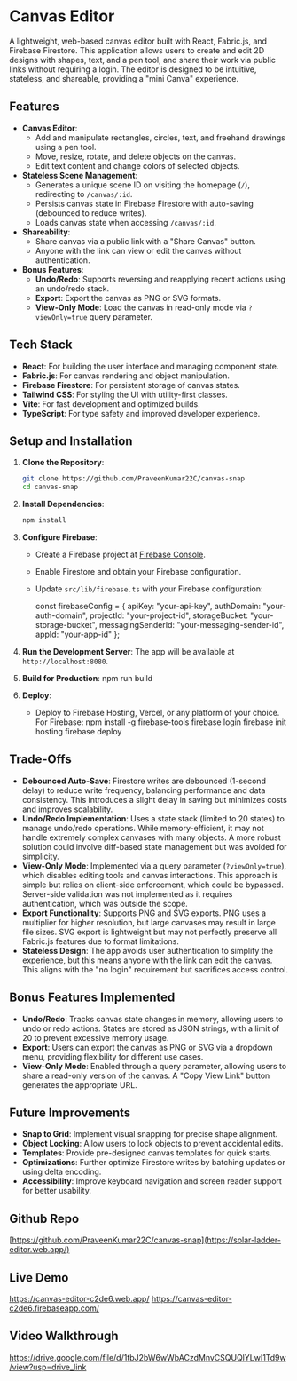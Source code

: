 # Canvas Editor

A lightweight, web-based canvas editor built with React, Fabric.js, and Firebase Firestore. This application allows users to create and edit 2D designs with shapes, text, and a pen tool, and share their work via public links without requiring a login. The editor is designed to be intuitive, stateless, and shareable, providing a "mini Canva" experience.

## Features

- **Canvas Editor**:
  - Add and manipulate rectangles, circles, text, and freehand drawings using a pen tool.
  - Move, resize, rotate, and delete objects on the canvas.
  - Edit text content and change colors of selected objects.
- **Stateless Scene Management**:
  - Generates a unique scene ID on visiting the homepage (`/`), redirecting to `/canvas/:id`.
  - Persists canvas state in Firebase Firestore with auto-saving (debounced to reduce writes).
  - Loads canvas state when accessing `/canvas/:id`.
- **Shareability**:
  - Share canvas via a public link with a "Share Canvas" button.
  - Anyone with the link can view or edit the canvas without authentication.
- **Bonus Features**:
  - **Undo/Redo**: Supports reversing and reapplying recent actions using an undo/redo stack.
  - **Export**: Export the canvas as PNG or SVG formats.
  - **View-Only Mode**: Load the canvas in read-only mode via `?viewOnly=true` query parameter.

## Tech Stack

- **React**: For building the user interface and managing component state.
- **Fabric.js**: For canvas rendering and object manipulation.
- **Firebase Firestore**: For persistent storage of canvas states.
- **Tailwind CSS**: For styling the UI with utility-first classes.
- **Vite**: For fast development and optimized builds.
- **TypeScript**: For type safety and improved developer experience.

## Setup and Installation

1. **Clone the Repository**:
   ```bash
   git clone https://github.com/PraveenKumar22C/canvas-snap
   cd canvas-snap
   ```

2. **Install Dependencies**:
   ```bash
   npm install
   ```

3. **Configure Firebase**:
   - Create a Firebase project at [Firebase Console](https://console.firebase.google.com/).
   - Enable Firestore and obtain your Firebase configuration.
   - Update `src/lib/firebase.ts` with your Firebase configuration:
 
     const firebaseConfig = {
       apiKey: "your-api-key",
       authDomain: "your-auth-domain",
       projectId: "your-project-id",
       storageBucket: "your-storage-bucket",
       messagingSenderId: "your-messaging-sender-id",
       appId: "your-app-id"
     };

4. **Run the Development Server**:
   The app will be available at `http://localhost:8080`.

5. **Build for Production**:
   npm run build

6. **Deploy**:
   - Deploy to Firebase Hosting, Vercel, or any platform of your choice. For Firebase:
     npm install -g firebase-tools
     firebase login
     firebase init hosting
     firebase deploy

## Trade-Offs

- **Debounced Auto-Save**: Firestore writes are debounced (1-second delay) to reduce write frequency, balancing performance and data consistency. This introduces a slight delay in saving but minimizes costs and improves scalability.
- **Undo/Redo Implementation**: Uses a state stack (limited to 20 states) to manage undo/redo operations. While memory-efficient, it may not handle extremely complex canvases with many objects. A more robust solution could involve diff-based state management but was avoided for simplicity.
- **View-Only Mode**: Implemented via a query parameter (`?viewOnly=true`), which disables editing tools and canvas interactions. This approach is simple but relies on client-side enforcement, which could be bypassed. Server-side validation was not implemented as it requires authentication, which was outside the scope.
- **Export Functionality**: Supports PNG and SVG exports. PNG uses a multiplier for higher resolution, but large canvases may result in large file sizes. SVG export is lightweight but may not perfectly preserve all Fabric.js features due to format limitations.
- **Stateless Design**: The app avoids user authentication to simplify the experience, but this means anyone with the link can edit the canvas. This aligns with the "no login" requirement but sacrifices access control.

## Bonus Features Implemented

- **Undo/Redo**: Tracks canvas state changes in memory, allowing users to undo or redo actions. States are stored as JSON strings, with a limit of 20 to prevent excessive memory usage.
- **Export**: Users can export the canvas as PNG or SVG via a dropdown menu, providing flexibility for different use cases.
- **View-Only Mode**: Enabled through a query parameter, allowing users to share a read-only version of the canvas. A "Copy View Link" button generates the appropriate URL.

## Future Improvements

- **Snap to Grid**: Implement visual snapping for precise shape alignment.
- **Object Locking**: Allow users to lock objects to prevent accidental edits.
- **Templates**: Provide pre-designed canvas templates for quick starts.
- **Optimizations**: Further optimize Firestore writes by batching updates or using delta encoding.
- **Accessibility**: Improve keyboard navigation and screen reader support for better usability.

## Github Repo
[https://github.com/PraveenKumar22C/canvas-snap](https://solar-ladder-editor.web.app/)

## Live Demo

https://canvas-editor-c2de6.web.app/
https://canvas-editor-c2de6.firebaseapp.com/

## Video Walkthrough

https://drive.google.com/file/d/1tbJ2bW6wWbACzdMnvCSQUQlYLwI1Td9w/view?usp=drive_link
